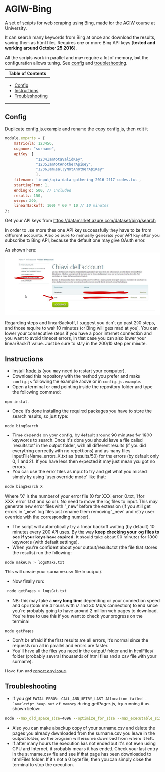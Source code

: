 # AGIW-Bing
A set of scripts for web scraping using Bing, made for the [AGIW](https://sites.google.com/site/roma3agiw/) course at University.

It can search many keywords from Bing at once and download the results, saving them as html files. Requires one or more Bing API keys (**tested and working around October 25 2016**). 

All the scripts work in parallel and may require a lot of memory, but the configuration allows tuning. See [config](#config) and [troubleshooting](#troubleshooting).

| Table of Contents |
| --- |
| <ul><li>[Config](#config)</li><li>[Instructions](#instructions)</li><li>[Troubleshooting](#troubleshooting)</li></ul> |

## Config
Duplicate config.js.example and rename the copy config.js, then edit it
```javascript
module.exports = {
    matricola: 123456,
    cognome: "surname",
    apiKey: [
              "1234IamNotaValidKey",
              "1235IamNotAnotherApiKey",
              "1236IamReallyNotAnotherApiKey"
              ],
    filename: 'input/agiw-data-gathering-2016-2017-codes.txt',
    startingFrom: 1,
    endingTo: 500, // included
    results: 150,
    steps: 200,
    linearBackoff: 1000 * 60 * 10 // 10 minutes
};
```
Get your API keys from https://datamarket.azure.com/dataset/bing/search

In order to use more then one API key successfully they have to be from different accounts. 
Also be sure to manually generate your API key after you subscribe to Bing API, because the default one may give OAuth error. 

As shown here: ![screen 1](screenshots/api_key.png "screen 1")

Regarding steps and linearBackoff, I suggest you don't go past 200 steps, and those require to wait 10 minutes (or Bing will gets mad at you). You can lower your consecutive steps if you have a poor internet connection and  you want to avoid timeout errors, in that case you can also lower your linearBackiff value. Just be sure to stay in the 200/10 step per minute.

## Instructions
 * Install [Node.js](https://nodejs.org/) (you may need to restart your computer).
 * Download this repository with the method you prefer and make ```config.js``` following the example above or in ```config.js.example```. 
 * Open a terminal or cmd pointing inside the repository folder and type the following command:
 
 ```bash
 npm install
 ```
 
 * Once it's done installing the required packages you have to store the search results, so just type: 
 
 ```bash
 node bingSearch
 ```
 * Time depends on your config, by default around 90 minutes for 1800 keywords to search. Once it's done you should have a file called 'results.txt' in the output folder, with all different results (if you did everything correctly with no repetitions) and as many files inputFileName_errors_X.txt as (results/50) for the errors (by default only 0, 1 and 2). If you have less then expected it may just mean you got no errors. 
 * You can use the error files as input to try and get what you missed simply by using 'user override mode' like that:
  ```bash
  node bingSearch X
  ```
   Where 'X' is the number of your error file (0 for XXX_error_0.txt, 1 for XXX_error_1.txt and so on). No need to move the log files to input. This may generate new error files with '_new' before the extension (if you still get errors in '_new' log files just rename them removing '_new' and retry user override with the corresponding number).
 * The script will automatically try a linear backoff waiting (by default) 10 minutes every 200 API uses. By the way **keep checking your log files to see if your keys have expired**.  It should take about 90 minutes for 1800 keywords (with default settings).
 * When you're confident about your output/results.txt (the file that stores the results) run the following:
 
 ```bash
 node makeCsv > logsMake.txt
 ```
  This will create your surname.csv file in output/. 
 * Now finally run:
 
 ```bash
  node getPages > logsGet.txt
 ```
 
 * NB: this may take a **very long time** depending on your connection speed and cpu (took me 4 hours with i7 and 30 Mb/s connection) to end since you're probably going to have around 2 million web pages to download. You're free to use this if you want to check your progress on the terminal 
 
 ```bash
 node getPages
 ```
 
 * Don't be afraid if the first results are all errors, it's normal since the requests run all in parallel and errors are faster.
 * You'll have all the files you need in the output/ folder and in htmlFiles/ folder (probably several thousands of html files and a csv file with your surname).

Have fun and [report any issue](https://github.com/Kidel/AGIW-Bing/issues).


## Troubleshooting
 * If you get `FATAL ERROR: CALL_AND_RETRY_LAST Allocation failed - JavaScript heap out of memory` 
   during getPages.js, try running it as shown below:
 
 ```bash
 node --max_old_space_size=4096 --optimize_for_size --max_executable_size=4096 --stack_size=4096 getPages.js >> logsGet.txt
 ```
 * Also you can make a backup copy of your surname.csv and delete the pages you already downloaded from the surname.csv you leave in the output folder, so the program will resume download from where it left. 
 * If after many hours the execution has not ended but it's not even using CPU and Internet, it probably means it has ended. Check your last entry in the surname.csv file and see if that page has been downloaded to htmlFiles folder. If it's not a 0 byte file, then you can simply close the terminal to stop the execution. 
